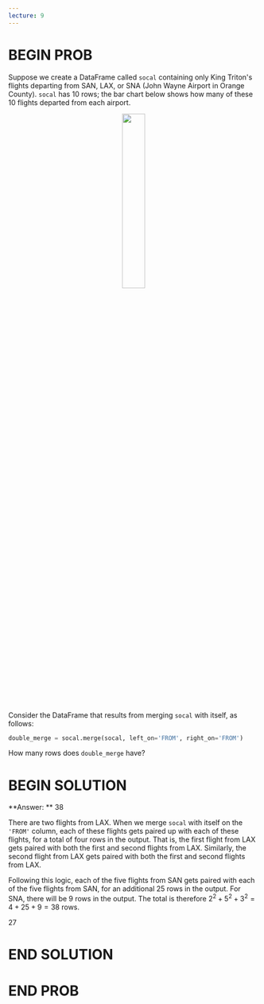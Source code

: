 ```yaml
---
lecture: 9
---
```


# BEGIN PROB

Suppose we create a DataFrame called `socal` containing only King Triton's flights departing from SAN, LAX, or SNA (John Wayne Airport in Orange County). `socal` has 10 rows; the bar chart below shows how many of these 10 flights departed from each airport.

<center><img src='../assets/images/fa21-midterm/socal.png' width=30%></center>
<br>

Consider the DataFrame that results from merging `socal` with itself, as follows:

```py
double_merge = socal.merge(socal, left_on='FROM', right_on='FROM')
```

How many rows does `double_merge` have?

# BEGIN SOLUTION

**Answer: ** 38

There are two flights from LAX. When we merge `socal` with itself on the `'FROM'` column, each of these flights gets paired up with each of these flights, for a total of four rows in the output. That is, the first flight from LAX gets paired with both the first and second flights from LAX. Similarly, the second flight from LAX gets paired with both the first and second flights from LAX.

Following this logic, each of the five flights from SAN gets paired with each of the five flights from SAN, for an additional 25 rows in the output. For SNA, there will be 9 rows in the output. The total is therefore $2^2 + 5^2 + 3^2 = 4 + 25 + 9 = 38$ rows.

<average>27</average>

# END SOLUTION

# END PROB